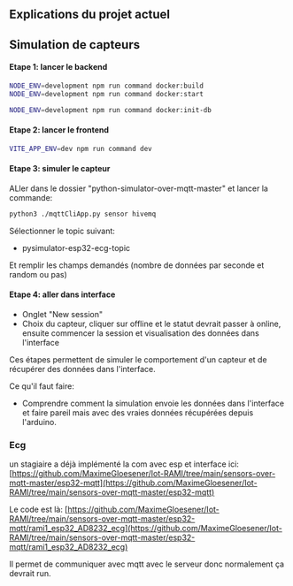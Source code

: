 ## Explications du projet actuel

## Simulation de capteurs

#### Etape 1: lancer le backend

```bash
NODE_ENV=development npm run command docker:build
NODE_ENV=development npm run command docker:start
```

```bash
NODE_ENV=development npm run command docker:init-db
```

#### Etape 2: lancer le frontend

```bash
VITE_APP_ENV=dev npm run command dev
```

#### Etape 3: simuler le capteur

ALler dans le dossier "python-simulator-over-mqtt-master" et lancer la commande:

```bash
python3 ./mqttCliApp.py sensor hivemq
```

Sélectionner le topic suivant:

- pysimulator-esp32-ecg-topic

Et remplir les champs demandés (nombre de données par seconde et random ou pas)

#### Etape 4: aller dans interface
- Onglet "New session"
- Choix du capteur, cliquer sur offline et le statut devrait passer à online, ensuite commencer la session et visualisation des données dans l'interface




Ces étapes permettent de simuler le comportement d'un capteur et de récupérer des données dans l'interface.


Ce qu'il faut faire:
- Comprendre comment la simulation envoie les données dans l'interface et faire pareil mais avec des vraies données récupérées depuis l'arduino.


### Ecg

un stagiaire a déjà implémenté la com avec esp et interface ici:
[https://github.com/MaximeGloesener/Iot-RAMI/tree/main/sensors-over-mqtt-master/esp32-mqtt](https://github.com/MaximeGloesener/Iot-RAMI/tree/main/sensors-over-mqtt-master/esp32-mqtt)


Le code est là: [https://github.com/MaximeGloesener/Iot-RAMI/tree/main/sensors-over-mqtt-master/esp32-mqtt/rami1_esp32_AD8232_ecg](https://github.com/MaximeGloesener/Iot-RAMI/tree/main/sensors-over-mqtt-master/esp32-mqtt/rami1_esp32_AD8232_ecg)

Il permet de communiquer avec mqtt avec le serveur donc normalement ça devrait run.